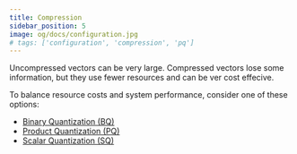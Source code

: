 ```yaml
---
title: Compression
sidebar_position: 5
image: og/docs/configuration.jpg
# tags: ['configuration', 'compression', 'pq']
---
```


Uncompressed vectors can be very large. Compressed vectors lose some information, but they use fewer resources and can be ver cost effecive. 

To balance resource costs and system performance, consider one of these options:

- [Binary Quantization (BQ)](/developers/weaviate/configuration/compression/bq-compression)
- [Product Quantization (PQ)](/developers/weaviate/configuration/compression/pq-compression)
- [Scalar Quantization (SQ)](/developers/weaviate/configuration/compression/sq-compression)
